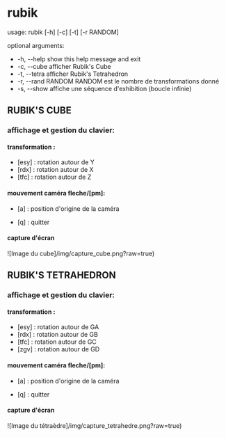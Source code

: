 # rubik

 usage: rubik [-h] [-c] [-t] [-r RANDOM]

 optional arguments:
  - -h, --help                show this help message and exit
  - -c, --cube                afficher Rubik's Cube
  - -t, --tetra               afficher Rubik's Tetrahedron
  - -r, --rand RANDOM         RANDOM est le nombre de transformations donné
  - -s, --show                affiche une séquence d'exhibition (boucle infinie)


##                     RUBIK'S CUBE           
                                
 ### affichage et gestion du clavier:

 #### transformation : 
  - [esy]   : rotation autour de Y 
  - [rdx]   : rotation autour de X 
  - [tfc]   : rotation autour de Z 

 #### mouvement caméra fleche/[pm]:
  - [a]     : position d'origine de la caméra

  - [q]     : quitter

 #### capture d'écran
 
 ![Image du cube]/img/capture_cube.png?raw=true)


##                     RUBIK'S TETRAHEDRON      
                                
 ### affichage et gestion du clavier:

 #### transformation : 
 - [esy]   : rotation autour de GA
 - [rdx]   : rotation autour de GB
 - [tfc]   : rotation autour de GC
 - [zgv]   : rotation autour de GD

 #### mouvement caméra fleche/[pm]:
 - [a]     : position d'origine de la caméra

 - [q]     : quitter

 #### capture d'écran
 
 ![Image du tétraèdre]/img/capture_tetrahedre.png?raw=true)
